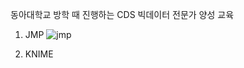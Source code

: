 동아대학교 방학 때 진행하는 CDS 빅데이터 전문가 양성 교육

1. JMP
![jmp](https://github.com/qor6/DataProcessing/assets/87318054/a233933b-c83f-4fbc-a7d5-0b196030ef6d)

2. KNIME
